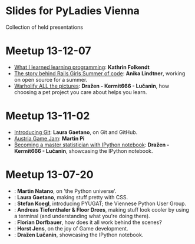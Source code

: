 Slides for PyLadies Vienna
======

Collection of held presentations

Meetup 13-12-07
======
 * [What I learned learning programming](): **Kathrin Folkendt** 
 * [The story behind Rails Girls Summer of code](): **Anika Lindtner**, working on open source for a summer.
 * [Warholify ALL the pictures](): **Dražen - Kermit666 - Lučanin**, how choosing a pet project you care about helps you learn.
 
Meetup 13-11-02
======
 * [Introducing Git](https://speakerdeck.com/alicetragedy/introduction-to-git): **Laura Gaetano**, on Git and GitHub.
 * [Austria Game Jam](http://austriagamejam.org/): **Martin Pi** 
 * [Becoming a master statistician with IPython notebook](http://nbviewer.ipython.org/gist/kermit666/5795920): **Dražen - Kermit666 - Lučanin**, showcasing the IPython notebook.
 
 Meetup 13-07-20
======
 * [](): **Martin Natano**, on 'the Python universe'.
 * [](): **Laura Gaetano**, making stuff pretty with CSS.
 * [](): **Stefan Koegl**, introducing PYUGAT; the Viennese Python User Group.
 * [](): **Andreas Tiefenthaler & Floor Drees**, making stuff look cooler by using a terminal (and understanding what you're doing there).
 * [](): **Florian Dorfbauer**, how does it all work behind the scenes?
 * [](): **Horst Jens**, on the joy of Game development.
 * [](): **Dražen Lučanin**, showcasing the IPython notebook.
